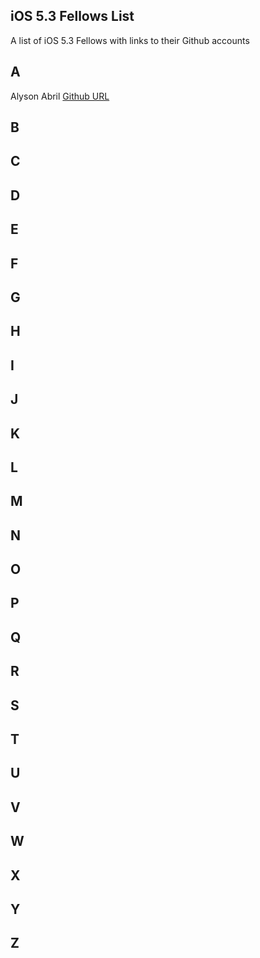 ## iOS 5.3 Fellows List

A list of iOS 5.3 Fellows with links to their Github accounts

## A 

Alyson Abril [Github URL](https://github.com/alysonabril)

## B 

## C

## D

## E 

## F

## G

## H 

## I 

## J

## K

## L

## M

## N

## O

## P

## Q
 
## R
 
## S 

## T

## U

## V

## W

## X

## Y

## Z

